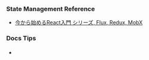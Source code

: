 ### State Management Reference
- [今から始めるReact入門 シリーズ, Flux, Redux, MobX](https://qiita.com/TsutomuNakamura/items/f10491060f0f1640afd9)
### Docs Tips
#### 
- 